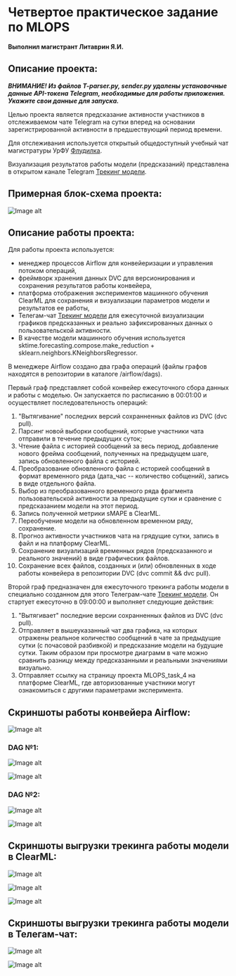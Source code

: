 # Четвертое практическое задание по MLOPS

**Выполнил магистрант Литаврин Я.И.**

## Описание проекта:

***ВНИМАНИЕ! Из файлов T-parser.py, sender.py удалены установочные данные API-токена Telegram, необходимыe для работы приложения. Укажите свои данные для запуска.***

Целью проекта является предсказание активности участников в отслеживаемом чате Telegram на сутки вперед на основании зарегистрированной активности в предшествующий период времени.

Для отслеживания используется открытый общедоступный учебный чат магистратуры УрФУ [Флудилка](https://t.me/+KxlX36pb-3hjMjRi).

Визуализация результатов работы модели (предсказаний) представлена в открытом канале Telegram [Трекинг модели](https://t.me/timeline_prediction).

## Примерная блок-схема проекта:

![Image alt](https://github.com/YaRoLit/MLOPS_2_task_4/raw/main/.readme_img/diag.png)

## Описание работы проекта:

Для работы проекта используется:
- менеджер процессов Airflow для конвейеризации и управления потоком операций,
- фреймворк хранения данных DVC для версионирования и сохранения результатов работы конвейера,
- платформа отображения экспериментов машинного обучения ClearML для сохранения и визуализации параметров модели и результатов ее работы,
- Телегам-чат [Трекинг модели](https://t.me/timeline_prediction) для ежесуточной визуализации графиков предсказанных и реально зафиксированных данных о пользовательской активности.
- В качестве модели машинного обучения используется sktime.forecasting.compose.make_reduction + sklearn.neighbors.KNeighborsRegressor.

В менеджере Airflow создано два графа операций (файлы графов находятся в репозитории в каталоге /airflow/dags).

Первый граф представляет собой конвейер ежесуточного сбора данных и работы с моделью. Он запускается по расписанию в 00:01:00 и осуществляет последовательность операций:
1. "Вытягивание" последних версий сохранненных файлов из DVC (dvc pull). 
2. Парсинг новой выборки сообщений, которые участники чата отправили в течение предыдущих суток;
3. Чтение файла с историей сообщений за весь период, добавление нового фрейма сообщений, полученных на предыдущем шаге, запись обновленного файла с историей.
4. Преобразование обновленного файла с историей сообщений в формат временного ряда (дата_час -- количество собщений), запись в виде отдельного файла.
5. Выбор из преобразованного временного ряда фрагмента пользовательской активности за предыдущие сутки и сравнение с предсказанием модели на этот период.
6. Запись полученной метрики sMAPE в ClearML.
7. Переобучение модели на обновленном временном ряду, сохранение.
8. Прогноз активности участников чата на грядущие сутки, запись в файл и на платформу ClearML.
9. Сохранение визуализаций временных рядов (предсказанного и реального значений) в виде графических файлов.
10. Сохранение всех файлов, созданных и (или) обновленных в ходе работы конвейера в репозитории DVC (dvc commit && dvc pull).

Второй граф предназначен для ежесуточного трекинга работы модели в специально созданном для этого Телеграм-чате [Трекинг модели](https://t.me/timeline_prediction). Он стартует ежесуточно в 09:00:00 и выполняет следующие действия:
1. "Вытягивает" последние версии сохранненных файлов из DVC (dvc pull).
2. Отправляет в вышеуказанный чат два графика, на которых отражены реальное количество сообщений в чате за предыдущие сутки (с почасовой разбивкой) и предсказание модели на будущие сутки. Таким образом при просмотре диаграмм в чате можно сравнить разницу между предсказанными и реальными значениями визуально.
3. Отправляет ссылку на страницу проекта MLOPS_task_4 на платформе ClearML, где авторизованные участники могут ознакомиться с другими параметрами эксперимента.

## Скриншоты работы конвейера Airflow:

![Image alt](https://github.com/YaRoLit/MLOPS_2_task_4/raw/main/.readme_img/airflow_dags.png)

### DAG №1:

![Image alt](https://github.com/YaRoLit/MLOPS_2_task_4/raw/main/.readme_img/airflow_dag_1_1.png)

![Image alt](https://github.com/YaRoLit/MLOPS_2_task_4/raw/main/.readme_img/airflow_dag_1_2.png)

### DAG №2:

![Image alt](https://github.com/YaRoLit/MLOPS_2_task_4/raw/main/.readme_img/airflow_dag_2_1.png)

![Image alt](https://github.com/YaRoLit/MLOPS_2_task_4/raw/main/.readme_img/airflow_dag_2_2.png)

## Скриншоты выгрузки трекинга работы модели в ClearML:

![Image alt](https://github.com/YaRoLit/MLOPS_2_task_4/raw/main/.readme_img/ClearML_1.png)

![Image alt](https://github.com/YaRoLit/MLOPS_2_task_4/raw/main/.readme_img/ClearML_2.png)

![Image alt](https://github.com/YaRoLit/MLOPS_2_task_4/raw/main/.readme_img/ClearML_3.png)

## Скриншоты выгрузки трекинга работы модели в Телегам-чат:

![Image alt](https://github.com/YaRoLit/MLOPS_2_task_4/raw/main/.readme_img/T_1.png)

![Image alt](https://github.com/YaRoLit/MLOPS_2_task_4/raw/main/.readme_img/T_2.png)
